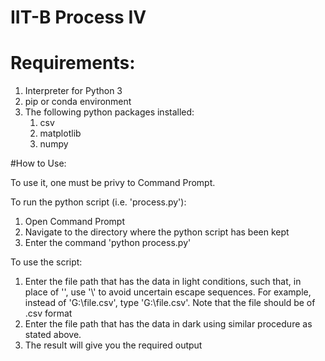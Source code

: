 # IIT-B Process IV

# Requirements:

1. Interpreter for Python 3
2. pip or conda environment
3. The following python packages installed:
    1. csv
    2. matplotlib
    3. numpy

#How to Use:

To use it, one must be privy to Command Prompt.

To run the python script (i.e. 'process.py'):
1. Open Command Prompt
2. Navigate to the directory where the python script has been kept
3. Enter the command 'python process.py'

To use the script:
1. Enter the file path that has the data in light conditions, such that, in place of '\', use '\\' to avoid uncertain escape sequences. For example, instead of 'G:\file.csv', type 'G:\\file.csv'. Note that the file should be of .csv format
2. Enter the file path that has the data in dark using similar procedure as stated above.
3. The result will give you the required output